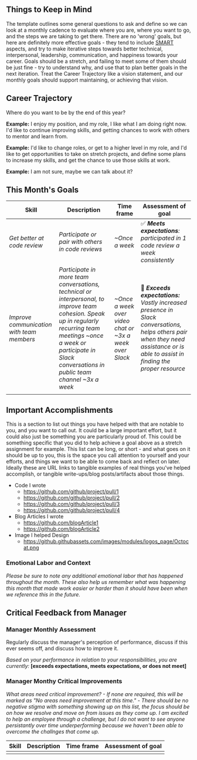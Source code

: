 ## Things to Keep in Mind
The template outlines some general questions to ask and define so we can look at a monthly cadence to evaluate where you are, where you want to go, and the steps we are taking to get there. There are no 'wrong' goals, but here are definitely more effective goals - they tend to include [SMART](https://www.mindtools.com/pages/article/smart-goals.htm) aspects, and try to make iterative steps towards better technical, interpersonal, leadership, communication, and happiness towards your career. Goals should be a stretch, and failing to meet some of them should be just fine - try to understand why, and use that to plan better goals in the next iteration. Treat the Career Trajectory like a vision statement, and our monthly goals should support maintaining, or achieving that vision.

## Career Trajectory
Where do you want to be by the end of this year? 

**Example:** I enjoy my position, and my role, I like what I am doing right now. I'd like to continue improving skills, and getting chances to work with others to mentor and learn from.

**Example:** I'd like to change roles, or get to a higher level in my role, and I'd like to get opportunities to take on stretch projects, and define some plans to increase my skills, and get the chance to use those skills at work. 

**Example:** I am not sure, maybe we can talk about it?

## This Month's Goals
| Skill | Description | Time frame | Assessment of goal |
|-------------------------------------------|------------------------------------------------------------------------------------------------------------------------------------------------------------------------------------------------------------------------------------|---------------------------------------------------------|-------------------------------------------------------------------------------|
| _Get better at code review_ | _Participate or pair with others in code reviews_ | _~Once a week_ |  ✅ _**Meets expectations**: participated in 1 code review a week consistently_ |
| _Improve communication with team members_ | _Participate in more team conversations, technical or interpersonal, to improve team cohesion. Speak up in regularly recurring team meetings ~once a week or participate in Slack conversations in public team channel ~3x a week_ | _~Once a week over video chat or ~3x a week over Slack_ | 🍰  _**Exceeds expectations:** Vastly increased presence in Slack conversations, helps others pair when they need assistance or is able to assist in finding the proper resource_ |
|  |  |  |  |

## Important Accomplishments

This is a section to list out things you have helped with that are notable to you, and you want to call out. It could be a large important effort, but it could also just be something you are particularly proud of. This could be something specific that you did to help achieve a goal above as a stretch assignment for example. This list can be long, or short - and what goes on it should be up to you, this is the space you call attention to yourself and your efforts, and things we want to be able to come back and reflect on later. Ideally these are URL links to tangible examples of real things you've helped accomplish, or tangible write-ups/blog posts/artifacts about those things. 

- Code I wrote
  - https://github.com/github/project/pull/1
  - https://github.com/github/project/pull/2
  - https://github.com/github/project/pull/3
  - https://github.com/github/project/pull/4
- Blog Articles I wrote
  - https://github.com/blogArticle1
  - https://github.com/blogArticle2
- Image I helped Design
  - https://github.githubassets.com/images/modules/logos_page/Octocat.png

### Emotional Labor and Context
_Please be sure to note any additional emotional labor that has happened throughout the month. These also help us remember what was happening this month that made work easier or harder than it should have been when we reference this in the future._

## Critical Feedback from Manager
### Manager Monthly Assessment
Regularly discuss the manager's perception of performance, discuss if this ever seems off, and discuss how to improve it.

_Based on your performance in relation to your responsibilities, you are currently:_ **[exceeds expectations, meets expectations, or does not meet]**

### Manager Monthy Critical Improvements

_What areas need critical improvement? - If none are required, this will be marked as "No areas need improvement at this time." - There should be no negative stigma with something showing up on this list, the focus should be on how we resolve and move on from issues as they come up. I am excited to help an employee through a challenge, but I do not want to see anyone persistantly over time underperforming because we haven't been able to overcome the challnges that come up._

| Skill | Description | Time frame | Assessment of goal |
|-------------------------------------------|------------------------------------------------------------------------------------------------------------------------------------------------------------------------------------------------------------------------------------|---------------------------------------------------------|-------------------------------------------------------------------------------|
|  |  |  |  |
